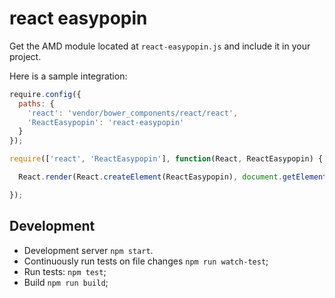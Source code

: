 # react easypopin

Get the AMD module located at `react-easypopin.js` and include it in your project.

Here is a sample integration:

```js
require.config({
  paths: {
    'react': 'vendor/bower_components/react/react',
    'ReactEasypopin': 'react-easypopin'
  }
});

require(['react', 'ReactEasypopin'], function(React, ReactEasypopin) {

  React.render(React.createElement(ReactEasypopin), document.getElementById('widget-container'));

});
```

## Development

* Development server `npm start`.
* Continuously run tests on file changes `npm run watch-test`;
* Run tests: `npm test`;
* Build `npm run build`;
